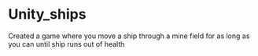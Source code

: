 # Unity_ships
Created a game where you move a ship through a mine field for as long as you can until ship runs out of health
